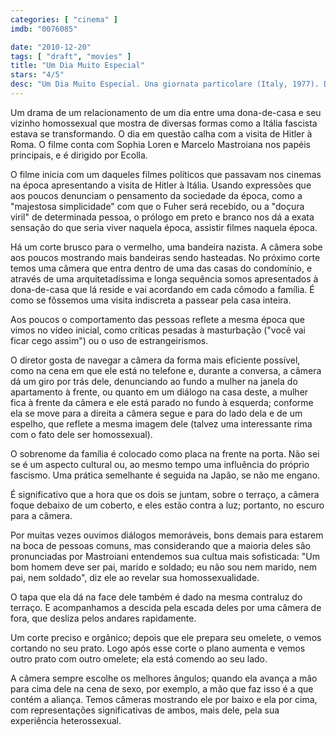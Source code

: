 ```yaml
---
categories: [ "cinema" ]
imdb: "0076085"

date: "2010-12-20"
tags: [ "draft", "movies" ]
title: "Um Dia Muito Especial"
stars: "4/5"
desc: "Um Dia Muito Especial. Una giornata particolare (Italy, 1977). Dirigido por Ettore Scola. Escrito por Maurizio Costanzo, Ruggero Maccari, Ettore Scola. Com Sophia Loren, Marcello Mastroianni, John Vernon, Françoise Berd, Patrizia Basso, Tiziano De Persio, Maurizio Di Paolantonio, Antonio Garibaldi, Vittorio Guerrieri."
---
```

Um drama de um relacionamento de um dia entre uma dona-de-casa e seu vizinho homossexual que mostra de diversas formas como a Itália fascista estava se transformando. O dia em questão calha com a visita de Hitler à Roma. O filme conta com Sophia Loren e Marcelo Mastroiana nos papéis principais, e é dirigido por Ecolla.

O filme inicia com um daqueles filmes políticos que passavam nos cinemas na época apresentando a visita de Hitler à Itália. Usando expressões que aos poucos denunciam o pensamento da sociedade da época, como a "majestosa simplicidade" com que o Fuher será recebido, ou a "doçura viril" de determinada pessoa, o prólogo em preto e branco nos dá a exata sensação do que seria viver naquela época, assistir filmes naquela época.

Há um corte brusco para o vermelho, uma bandeira nazista. A câmera sobe aos poucos mostrando mais bandeiras sendo hasteadas. No próximo corte temos uma câmera que entra dentro de uma das casas do condomínio, e através de uma arquitetadíssima e longa sequência somos apresentados à dona-de-casa que lá reside e vai acordando em cada cômodo a família. É como se fôssemos uma visita indiscreta a passear pela casa inteira.

Aos poucos o comportamento das pessoas reflete a mesma época que vimos no vídeo inicial, como críticas pesadas à masturbação ("você vai ficar cego assim") ou o uso de estrangeirismos.

O diretor gosta de navegar a câmera da forma mais eficiente possível, como na cena em que ele está no telefone e, durante a conversa, a câmera dá um giro por trás dele, denunciando ao fundo a mulher na janela do apartamento à frente, ou quanto em um diálogo na casa deste, a mulher fica à frente da câmera e ele está parado no fundo à esquerda; conforme ela se move para a direita a câmera segue e para do lado dela e de um espelho, que reflete a mesma imagem dele (talvez uma interessante rima com o fato dele ser homossexual).

O sobrenome da família é colocado como placa na frente na porta. Não sei se é um aspecto cultural ou, ao mesmo tempo uma influência do próprio fascismo. Uma prática semelhante é seguida na Japão, se não me engano.

É significativo que a hora que os dois se juntam, sobre o terraço, a câmera foque debaixo de um coberto, e eles estão contra a luz; portanto, no escuro para a câmera.

Por muitas vezes ouvimos diálogos memoráveis, bons demais para estarem na boca de pessoas comuns, mas considerando que a maioria deles são pronunciadas por Mastroiani entendemos sua cultua mais sofisticada: "Um bom homem deve ser pai, marido e soldado; eu não sou nem marido, nem pai, nem soldado", diz ele ao revelar sua homossexualidade.

O tapa que ela dá na face dele também é dado na mesma contraluz do terraço. E acompanhamos a descida pela escada deles por uma câmera de fora, que desliza pelos andares rapidamente.

Um corte preciso e orgânico; depois que ele prepara seu omelete, o vemos cortando no seu prato. Logo após esse corte o plano aumenta e vemos outro prato com outro omelete; ela está comendo ao seu lado.

A câmera sempre escolhe os melhores ângulos; quando ela avança a mão para cima dele na cena de sexo, por exemplo, a mão que faz isso é a que contém a aliança. Temos câmeras mostrando ele por baixo e ela por cima, com representações significativas de ambos, mais dele, pela sua experiência heterossexual.

